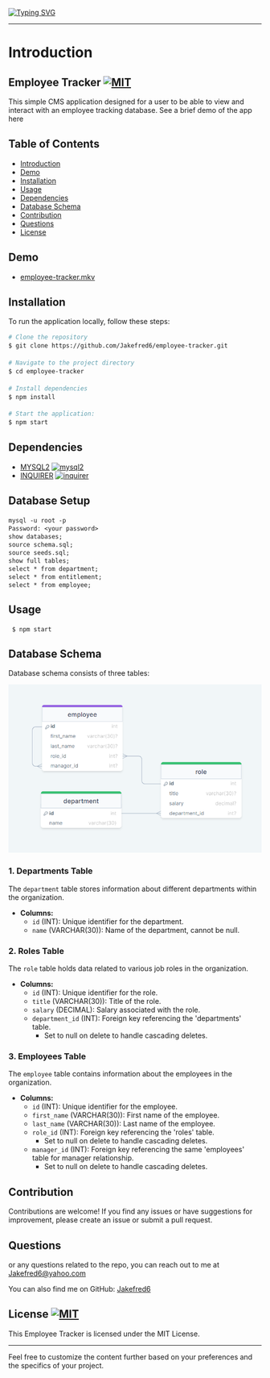 
[![Typing SVG](https://readme-typing-svg.demolab.com?font=Fira+Code&weight=700&size=24&duration=2000&pause=1000&width=435&lines=++Welcom+To+My+Project+;Employee+Tracker)](https://git.io/typing-svg)  

---
# Introduction

## Employee Tracker [![MIT](https://img.shields.io/badge/License-MIT-blue)](#license)

This simple CMS application designed for a user to be able to view and interact with an employee tracking database. See a brief demo of the app here

## Table of Contents

- [Introduction](#introduction)
- [Demo](#demo)
- [Installation](#installation)
- [Usage](#usage)
- [Dependencies](#dependencies)
- [Database Schema](#databaseschema)
- [Contribution](#contribution)
- [Questions](#questions)
- [License](#license)

## Demo
- [employee-tracker.mkv](https://github.com/Jakefred6/employee-tracker/demo/employee-tracker.mkv)


## Installation

To run the application locally, follow these steps:

```bash
# Clone the repository
$ git clone https://github.com/Jakefred6/employee-tracker.git

# Navigate to the project directory
$ cd employee-tracker

# Install dependencies
$ npm install

# Start the application:
$ npm start
```

## Dependencies

- [MYSQL2](https://www.npmjs.com/package/mysql2)  [![mysql2](https://img.shields.io/npm/v/mysql2)](https://www.npmjs.com/package/mysql2)
- [INQUIRER](https://www.npmjs.com/package/inquirer) [![inquirer](https://img.shields.io/npm/v/inquirer)](https://www.npmjs.com/package/inquirer)



## Database Setup
```
mysql -u root -p
Password: <your password>
show databases;
source schema.sql;
source seeds.sql;
show full tables;
select * from department;
select * from entitlement;
select * from employee;
```

## Usage
```
 $ npm start
```

## Database Schema

Database schema consists of three tables:

![](demo/schema.png)

### 1. Departments Table

The `department` table stores information about different departments within the organization.

- **Columns:**
  - `id` (INT): Unique identifier for the department.
  - `name` (VARCHAR(30)): Name of the department, cannot be null.

### 2. Roles Table

The `role` table holds data related to various job roles in the organization.

- **Columns:**
  - `id` (INT): Unique identifier for the role.
  - `title` (VARCHAR(30)): Title of the role.
  - `salary` (DECIMAL): Salary associated with the role.
  - `department_id` (INT): Foreign key referencing the 'departments' table.
    - Set to null on delete to handle cascading deletes.

### 3. Employees Table

The `employee` table contains information about the employees in the organization.

- **Columns:**
  - `id` (INT): Unique identifier for the employee.
  - `first_name` (VARCHAR(30)): First name of the employee.
  - `last_name` (VARCHAR(30)): Last name of the employee.
  - `role_id` (INT): Foreign key referencing the 'roles' table.
    - Set to null on delete to handle cascading deletes.
  - `manager_id` (INT): Foreign key referencing the same 'employees' table for manager relationship.
    - Set to null on delete to handle cascading deletes.

## Contribution
Contributions are welcome! If you find any issues or have suggestions for improvement, please create an issue or submit a pull request.


## Questions
or any questions related to the repo, you can reach out to me at [Jakefred6@yahoo.com](mailto:Jakefred6@yahoo.com)

You can also find me on GitHub: [Jakefred6](https://github.com/Jakefred6/)

## License [![MIT](https://img.shields.io/badge/License-MIT-blue)](#license)
This Employee Tracker is licensed under the MIT License.

---
Feel free to customize the content further based on your preferences and the specifics of your project.
